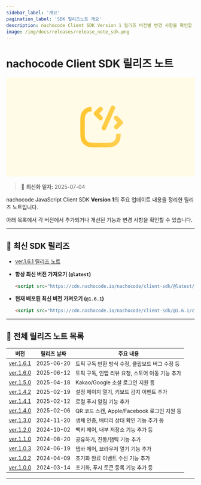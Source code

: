 ```yaml
---
sidebar_label: '개요'
pagination_label: 'SDK 릴리즈노트 개요'
description: nachocode Client SDK Version 1 릴리즈 버전별 변경 사항을 확인할 수 있습니다.
image: /img/docs/releases/release_note_sdk.png
---
```


# nachocode Client SDK 릴리즈 노트

![sdk](../../../../static/img/docs/releases/release_note_sdk.png)

> 🔔 **최신화 일자:** 2025-07-04

nachocode JavaScript Client SDK **Version 1**의 주요 업데이트 내용을 정리한 릴리즈 노트입니다.

아래 목록에서 각 버전에서 추가되거나 개선된 기능과 변경 사항을 확인할 수 있습니다.

---

## 🚀 최신 SDK 릴리즈

- [ver.1.6.1 릴리즈 노트](./release-v-1-6-1)

- **항상 최신 버전 가져오기 (`@latest`)**

  ```html
  <script src="https://cdn.nachocode.io/nachocode/client-sdk/@latest/client-sdk.min.js"></script>
  ```

- **현재 배포된 최신 버전 가져오기 (`@1.6.1`)**

  ```html
  <script src="https://cdn.nachocode.io/nachocode/client-sdk/@1.6.1/client-sdk.min.js"></script>
  ```

---

## 📖 전체 릴리즈 노트 목록

| 버전                           | 릴리즈 날짜 | 주요 내용                                        |
| ------------------------------ | ----------- | ------------------------------------------------ |
| [ver.1.6.1](./release-v-1-6-1) | 2025-06-20  | 토픽 구독 반환 방식 수정, 클립보드 버그 수정 등  |
| [ver.1.6.0](./release-v-1-6-0) | 2025-06-12  | 토픽 구독, 인앱 리뷰 요청, 스토어 이동 기능 추가 |
| [ver.1.5.0](./release-v-1-5-0) | 2025-04-18  | Kakao/Google 소셜 로그인 지원 등                 |
| [ver.1.4.2](./release-v-1-4-2) | 2025-02-19  | 설정 페이지 열기, 키보드 감지 이벤트 추가        |
| [ver.1.4.1](./release-v-1-4-1) | 2025-02-12  | 로컬 푸시 알림 기능 추가                         |
| [ver.1.4.0](./release-v-1-4-0) | 2025-02-06  | QR 코드 스캔, Apple/Facebook 로그인 지원 등      |
| [ver.1.3.0](./release-v-1-3-0) | 2024-11-20  | 생체 인증, 배터리 상태 확인 기능 추가 등         |
| [ver.1.2.0](./release-v-1-2-0) | 2024-10-02  | 백키 제어, 내부 저장소 기능 추가 등              |
| [ver.1.1.0](./release-v-1-1-0) | 2024-08-20  | 공유하기, 진동/햅틱 기능 추가                    |
| [ver.1.0.3](./release-v-1-0-3) | 2024-06-19  | 탭바 제어, 브라우저 열기 기능 추가               |
| [ver.1.0.2](./release-v-1-0-2) | 2024-04-09  | 초기화 완료 이벤트 수신 기능 추가                |
| [ver.1.0.0](./release-v-1-0-0) | 2024-03-14  | 초기화, 푸시 토큰 등록 기능 추가 등              |

---
